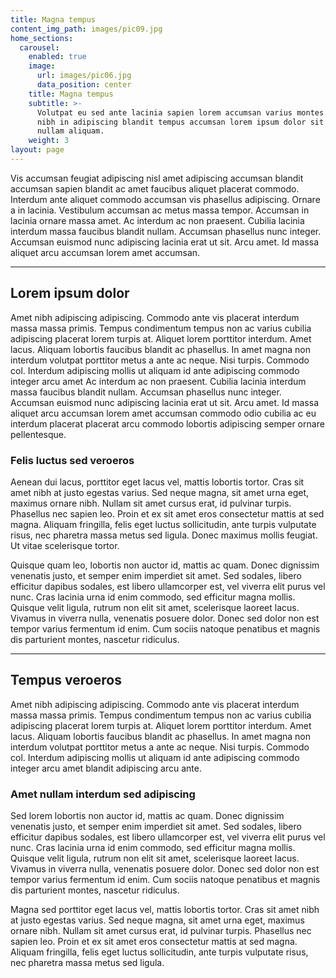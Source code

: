 ```yaml
---
title: Magna tempus
content_img_path: images/pic09.jpg
home_sections:
  carousel:
    enabled: true
    image:
      url: images/pic06.jpg
      data_position: center
    title: Magna tempus
    subtitle: >-
      Volutpat eu sed ante lacinia sapien lorem accumsan varius montes viverra
      nibh in adipiscing blandit tempus accumsan lorem ipsum dolor sit amet
      nullam aliquam.
    weight: 3
layout: page
---
```


Vis accumsan feugiat adipiscing nisl amet adipiscing accumsan blandit accumsan sapien blandit ac amet faucibus aliquet placerat commodo. Interdum ante aliquet commodo accumsan vis phasellus adipiscing. Ornare a in lacinia. Vestibulum accumsan ac metus massa tempor. Accumsan in lacinia ornare massa amet. Ac interdum ac non praesent. Cubilia lacinia interdum massa faucibus blandit nullam. Accumsan phasellus nunc integer. Accumsan euismod nunc adipiscing lacinia erat ut sit. Arcu amet. Id massa aliquet arcu accumsan lorem amet accumsan.

***

## Lorem ipsum dolor

Amet nibh adipiscing adipiscing. Commodo ante vis placerat interdum massa massa primis. Tempus condimentum tempus non ac varius cubilia adipiscing placerat lorem turpis at. Aliquet lorem porttitor interdum. Amet lacus. Aliquam lobortis faucibus blandit ac phasellus. In amet magna non interdum volutpat porttitor metus a ante ac neque. Nisi turpis. Commodo col. Interdum adipiscing mollis ut aliquam id ante adipiscing commodo integer arcu amet Ac interdum ac non praesent. Cubilia lacinia interdum massa faucibus blandit nullam. Accumsan phasellus nunc integer. Accumsan euismod nunc adipiscing lacinia erat ut sit. Arcu amet. Id massa aliquet arcu accumsan lorem amet accumsan commodo odio cubilia ac eu interdum placerat placerat arcu commodo lobortis adipiscing semper ornare pellentesque.

### Felis luctus sed veroeros

Aenean dui lacus, porttitor eget lacus vel, mattis lobortis tortor. Cras sit amet nibh at justo egestas varius. Sed neque magna, sit amet urna eget, maximus ornare nibh. Nullam sit amet cursus erat, id pulvinar turpis. Phasellus nec sapien leo. Proin et ex sit amet eros consectetur mattis at sed magna. Aliquam fringilla, felis eget luctus sollicitudin, ante turpis vulputate risus, nec pharetra massa metus sed ligula. Donec maximus mollis feugiat. Ut vitae scelerisque tortor.

Quisque quam leo, lobortis non auctor id, mattis ac quam. Donec dignissim venenatis justo, et semper enim imperdiet sit amet. Sed sodales, libero efficitur dapibus sodales, est libero ullamcorper est, vel viverra elit purus vel nunc. Cras lacinia urna id enim commodo, sed efficitur magna mollis. Quisque velit ligula, rutrum non elit sit amet, scelerisque laoreet lacus. Vivamus in viverra nulla, venenatis posuere dolor. Donec sed dolor non est tempor varius fermentum id enim. Cum sociis natoque penatibus et magnis dis parturient montes, nascetur ridiculus.

***

## Tempus veroeros

Amet nibh adipiscing adipiscing. Commodo ante vis placerat interdum massa massa primis. Tempus condimentum tempus non ac varius cubilia adipiscing placerat lorem turpis at. Aliquet lorem porttitor interdum. Amet lacus. Aliquam lobortis faucibus blandit ac phasellus. In amet magna non interdum volutpat porttitor metus a ante ac neque. Nisi turpis. Commodo col. Interdum adipiscing mollis ut aliquam id ante adipiscing commodo integer arcu amet blandit adipiscing arcu ante.

### Amet nullam interdum sed adipiscing

Sed lorem lobortis non auctor id, mattis ac quam. Donec dignissim venenatis justo, et semper enim imperdiet sit amet. Sed sodales, libero efficitur dapibus sodales, est libero ullamcorper est, vel viverra elit purus vel nunc. Cras lacinia urna id enim commodo, sed efficitur magna mollis. Quisque velit ligula, rutrum non elit sit amet, scelerisque laoreet lacus. Vivamus in viverra nulla, venenatis posuere dolor. Donec sed dolor non est tempor varius fermentum id enim. Cum sociis natoque penatibus et magnis dis parturient montes, nascetur ridiculus.

Magna sed porttitor eget lacus vel, mattis lobortis tortor. Cras sit amet nibh at justo egestas varius. Sed neque magna, sit amet urna eget, maximus ornare nibh. Nullam sit amet cursus erat, id pulvinar turpis. Phasellus nec sapien leo. Proin et ex sit amet eros consectetur mattis at sed magna. Aliquam fringilla, felis eget luctus sollicitudin, ante turpis vulputate risus, nec pharetra massa metus sed ligula.
